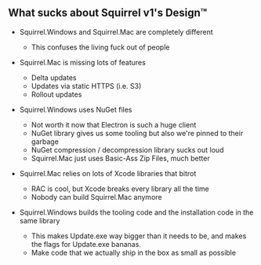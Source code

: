 ## What sucks about Squirrel v1's Design™

* Squirrel.Windows and Squirrel.Mac are completely different
  - This confuses the living fuck out of people

* Squirrel.Mac is missing lots of features
  - Delta updates
  - Updates via static HTTPS (i.e. S3)
  - Rollout updates 

* Squirrel.Windows uses NuGet files
  - Not worth it now that Electron is such a huge client
  - NuGet library gives us some tooling but also we're pinned to their garbage
  - NuGet compression / decompression library sucks out loud
  - Squirrel.Mac just uses Basic-Ass Zip Files, much better

* Squirrel.Mac relies on lots of Xcode libraries that bitrot
  - RAC is cool, but Xcode breaks every library all the time
  - Nobody can build Squirrel.Mac anymore

* Squirrel.Windows builds the tooling code and the installation code in the same library
  - This makes Update.exe way bigger than it needs to be, and makes the flags for Update.exe bananas.
  - Make code that we actually ship in the box as small as possible